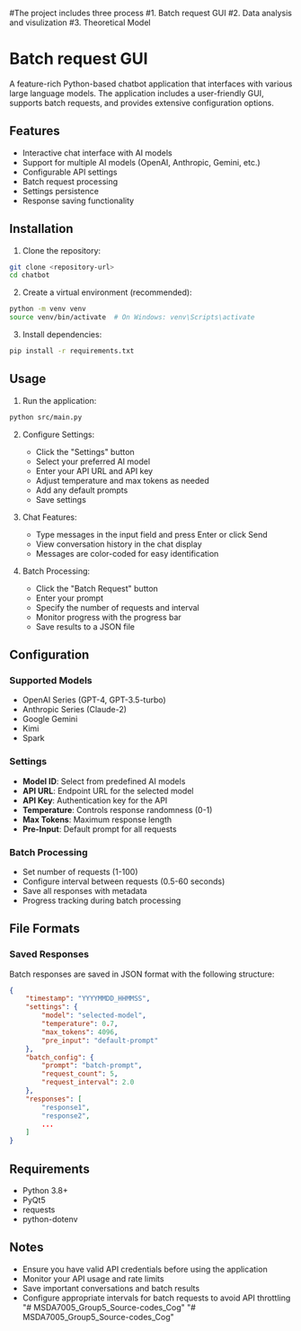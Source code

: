 #The project includes three process
#1. Batch request GUI
#2. Data analysis and visulization
#3. Theoretical Model




# Batch request GUI

A feature-rich Python-based chatbot application that interfaces with various large language models. The application includes a user-friendly GUI, supports batch requests, and provides extensive configuration options.

## Features

- Interactive chat interface with AI models
- Support for multiple AI models (OpenAI, Anthropic, Gemini, etc.)
- Configurable API settings
- Batch request processing
- Settings persistence
- Response saving functionality

## Installation

1. Clone the repository:
```bash
git clone <repository-url>
cd chatbot
```

2. Create a virtual environment (recommended):
```bash
python -m venv venv
source venv/bin/activate  # On Windows: venv\Scripts\activate
```

3. Install dependencies:
```bash
pip install -r requirements.txt
```

## Usage

1. Run the application:
```bash
python src/main.py
```

2. Configure Settings:
   - Click the "Settings" button
   - Select your preferred AI model
   - Enter your API URL and API key
   - Adjust temperature and max tokens as needed
   - Add any default prompts
   - Save settings

3. Chat Features:
   - Type messages in the input field and press Enter or click Send
   - View conversation history in the chat display
   - Messages are color-coded for easy identification

4. Batch Processing:
   - Click the "Batch Request" button
   - Enter your prompt
   - Specify the number of requests and interval
   - Monitor progress with the progress bar
   - Save results to a JSON file

## Configuration

### Supported Models

- OpenAI Series (GPT-4, GPT-3.5-turbo)
- Anthropic Series (Claude-2)
- Google Gemini
- Kimi
- Spark

### Settings

- **Model ID**: Select from predefined AI models
- **API URL**: Endpoint URL for the selected model
- **API Key**: Authentication key for the API
- **Temperature**: Controls response randomness (0-1)
- **Max Tokens**: Maximum response length
- **Pre-Input**: Default prompt for all requests

### Batch Processing

- Set number of requests (1-100)
- Configure interval between requests (0.5-60 seconds)
- Save all responses with metadata
- Progress tracking during batch processing

## File Formats

### Saved Responses

Batch responses are saved in JSON format with the following structure:
```json
{
    "timestamp": "YYYYMMDD_HHMMSS",
    "settings": {
        "model": "selected-model",
        "temperature": 0.7,
        "max_tokens": 4096,
        "pre_input": "default-prompt"
    },
    "batch_config": {
        "prompt": "batch-prompt",
        "request_count": 5,
        "request_interval": 2.0
    },
    "responses": [
        "response1",
        "response2",
        ...
    ]
}
```

## Requirements

- Python 3.8+
- PyQt5
- requests
- python-dotenv

## Notes

- Ensure you have valid API credentials before using the application
- Monitor your API usage and rate limits
- Save important conversations and batch results
- Configure appropriate intervals for batch requests to avoid API throttling
"# MSDA7005_Group5_Source-codes_Cog" 
"# MSDA7005_Group5_Source-codes_Cog" 
